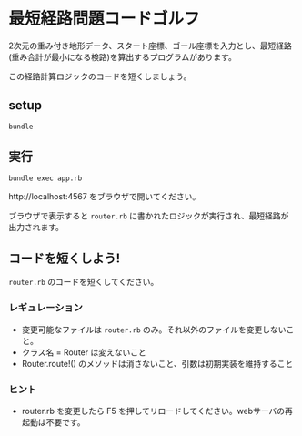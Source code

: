 # 最短経路問題コードゴルフ

2次元の重み付き地形データ、スタート座標、ゴール座標を入力とし、最短経路(重み合計が最小になる検路)を算出するプログラムがあります。 

この経路計算ロジックのコードを短くしましょう。

## setup

    bundle

## 実行

    bundle exec app.rb

http://localhost:4567 をブラウザで開いてください。

ブラウザで表示すると `router.rb` に書かれたロジックが実行され、最短経路が出力されます。

## コードを短くしよう!

`router.rb` のコードを短くしてください。

### レギュレーション

* 変更可能なファイルは `router.rb` のみ。それ以外のファイルを変更しないこと。
* クラス名 =  Router は変えないこと
* Router.route!() のメソッドは消さないこと、引数は初期実装を維持すること

### ヒント

* router.rb を変更したら F5 を押してリロードしてください。webサーバの再起動は不要です。

